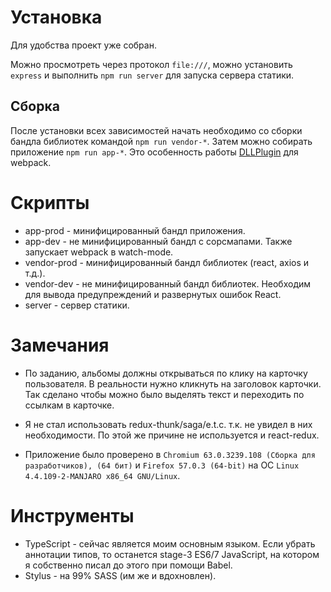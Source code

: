 # Установка

Для удобства проект уже собран. 

Можно просмотреть через протокол `file:///`, можно установить `express` и выполнить `npm run server` для запуска сервера статики.

## Сборка

После установки всех зависимостей начать необходимо со сборки бандла библиотек командой `npm run vendor-*`. Затем можно собирать приложение `npm run app-*`. Это особенность работы [DLLPlugin](https://webpack.js.org/plugins/dll-plugin/) для webpack.

# Скрипты

- app-prod - минифицированный бандл приложения.
- app-dev - не минифицированный бандл с сорсмапами. Также запускает webpack в watch-mode.
- vendor-prod - минифицированный бандл библиотек (react, axios и т.д.).
- vendor-dev - не минифицированный бандл библиотек. Необходим для вывода предупреждений и развернутых ошибок React.
- server - сервер статики.

# Замечания

- По заданию, альбомы должны открываться по клику на карточку пользователя. В реальности нужно кликнуть на заголовок карточки. Так сделано чтобы можно было выделять текст и переходить по ссылкам в карточке.

- Я не стал использовать redux-thunk/saga/e.t.c. т.к. не увидел в них необходимости. По этой же причине не используется и react-redux.

- Приложение было проверено в `Chromium 63.0.3239.108 (Сборка для разработчиков), (64 бит)` и `Firefox 57.0.3 (64-bit)` на ОС `Linux 4.4.109-2-MANJARO x86_64 GNU/Linux`.

# Инструменты

- TypeScript - сейчас является моим основным языком. Если убрать аннотации типов, то останется stage-3 ES6/7 JavaScript, на котором я собственно писал до этого при помощи Babel.
- Stylus - на 99% SASS (им же и вдохновлен).